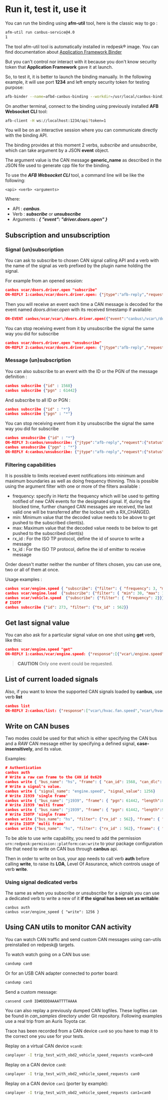 # Run it, test it, use it

You can run the binding using **afm-util** tool, here is the classic way to go :

```bash
afm-util run canbus-service@4.0
1
```

The tool afm-util tool is automatically installed in redpesk® image. You can find documentation about [Application Framework Binder](../../developer-guides/afb-overview.html)

But you can't control nor interact with it because you don't know security
token that **Application Framework** gave it at launch.

So, to test it, it is better to launch the binding manually. In the following
example, it will use port **1234** and left empty security token for testing
purpose:

```bash
afb-binder --name=afbd-canbus-binding --workdir=/usr/local/canbus-binding --binding=lib/afb-canbus-binding.so --port=1234 --token=1 --tracereq=common -vvv
```

On another terminal, connect to the binding using previously installed
**AFB Websocket CLI** tool:

```bash
afb-client -H ws://localhost:1234/api?token=1
```

You will be on an interactive session where you can communicate directly with
the binding API.

The binding provides at this moment 2 verbs, _subscribe_ and _unsubscribe_,
which can take argument by a JSON **event** object.

The argument value is the CAN message **generic\_name** as described in the
JSON file used to generate cpp file for the binding.

To use the _**AFB Websocket CLI**_ tool, a command line will be like the
following:

```
<api> <verb> <arguments>
```

Where:

* API : _**canbus**_.
* Verb : _**subscribe**_ or _**unsubscribe**_
* Arguments : _**{ "event": "driver.doors.open" }**_

## Subscription and unsubscription

### Signal (un)subscription

You can ask to subscribe to chosen CAN signal calling API and a verb with the
name of the signal as verb prefixed by the plugin name holding the signal.

For example from an opened session:

```json
canbus vcar/doors.driver.open "subscribe"
ON-REPLY 1:canbus/vcar/doors.driver.open: {"jtype":"afb-reply","request":{"status":"success","uuid":"a18fd375-b6fa-4c0e-a1d4-9d3955975ae8"}}
```

Then you will receive an event each time a CAN message is decoded for the event
named _doors.driver.open_ with its received timestamp if available:

```json
ON-EVENT canbus/vcar/vcar\/doors.driver.open({"event":"canbus\/vcar\/doors.driver.open","data":{"vcar\/doors.driver.open":true, "timestamp": 1505812906020023},"jtype":"afb-event"})
```

You can stop receiving event from it by unsubscribe the signal the same way you did for subscribe

```json
canbus vcar/doors.driver.open "unsubscribe"
ON-REPLY 2:canbus/vcar/doors.driver.open: {"jtype":"afb-reply","request":{"status":"success"}}
```

### Message (un)subscription

You can also subscribe to an event with the ID or the PGN of the message definition :

```json
canbus subscribe {"id" : 1568}
canbus subscribe {"pgn" : 61442}
```

And subscribe to all ID or PGN :

```json
canbus subscribe {"id" : "*"}
canbus subscribe {"pgn" : "*"}
```

You can stop receiving event from it by unsubscribe the signal the same way you did for subscribe

```json
canbus unsubscribe {"id" : "*"}
ON-REPLY 3:canbus/unsubscribe: {"jtype":"afb-reply","request":{"status":"success"}}
canbus unsubscribe {"pgn" : "*"}
ON-REPLY 4:canbus/unsubscribe: {"jtype":"afb-reply","request":{"status":"success"}}
```

### Filtering capabilities

It is possible to limits received event notifications into minimum and maximum
boundaries as well as doing frequency thinning. This is possible using the
argument filter with one or more of the filters available :

* frequency: specify in Hertz the frequency which will be used to getting
 notified of new CAN events for the designated signal. If, during the blocked
 time, further changed CAN messages are received, the last valid one will be
 transferred after the lockout with a RX_CHANGED.
* min: Minimum value that the decoded value needs to be above to get pushed to
 the subscribed client(s).
* max: Maximum value that the decoded value needs to be below to get pushed to
 the subscribed client(s)
* rx_id : For the ISO TP protocol, define the id of source to write a message
* tx_id : For the ISO TP protocol, define the id of emitter to receive message

Order doesn't matter neither the number of filters chosen, you can use one, two
or all of them at once.

Usage examples :

```json
canbus vcar/engine.speed { "subscribe": {"filter": { "frequency": 3, "min": 1250, "max": 3500}}}
canbus vcar/engine.load  {"subscribe": {"filter": { "min": 30, "max": 100}}}
canbus vcar/vehicle.speed  {"subscribe": {"filter": { "frequency": 2}}}
# ISOTP
canbus subscribe {"id": 273, "filter": {"tx_id" : 562}}
```

## Get last signal value

You can also ask for a particular signal value on one shot using **get** verb, like
this:

```json
canbus vcar/engine.speed "get"
ON-REPLY 1:canbus/vcar/engine.speed: {"response":[{"vcar\/engine.speed":0}],"jtype":"afb-reply","request":{"status":"success"}}
```

> **CAUTION** Only one event could be requested.

## List of current loaded signals

Also, if you want to know the supported CAN signals loaded by **canbus**, use
verb **list**

```json
canbus list
ON-REPLY 2:canbus/list: {"response":["vcar\/hvac.fan.speed","vcar\/hvac.temperature.left","vcar\/hvac.temperature.right","vcar\/hvac.temperature.average","vcar\/engine.speed","vcar\/fuel.level.low","vcar\/fuel.level","vcar\/vehicle.average.speed","vcar\/engine.oil.temp","vcar\/engine.oil.temp.high","vcar\/doors.boot.open","vcar\/doors.front_left.open","vcar\/doors.front_right.open","vcar\/doors.rear_left.open","vcar\/doors.rear_right.open","vcar\/windows.front_left.open","vcar\/windows.front_right.open","vcar\/windows.rear_left.open","vcar\/windows.rear_right.open","vcar\/engine.load","vcar\/engine.coolant.temperature","vcar\/fuel.pressure","vcar\/intake.manifold.pressure","vcar\/engine.speed","vcar\/vehicle.speed","vcar\/intake.air.temperature","vcar\/mass.airflow","vcar\/throttle.position","vcar\/running.time","vcar\/EGR.error","vcar\/fuel.level","vcar\/barometric.pressure","vcar\/ambient.air.temperature","vcar\/commanded.throttle.position","vcar\/ethanol.fuel.percentage","vcar\/accelerator.pedal.position","vcar\/hybrid.battery-pack.remaining.life","vcar\/engine.oil.temperature","vcar\/engine.fuel.rate","vcar\/engine.torque"],"jtype":"afb-reply","request":{"status":"success","uuid":"32df712a-c7fa-4d58-b70b-06a87f03566b"}}
```

## Write on CAN buses

Two modes could be used for that which is either specifying the CAN bus and a
*RAW* CAN message either by specifying a defined signal, **case-insensitively**,
and its value.

Examples:

```json
# Authentication
canbus auth
# Write a raw can frame to the CAN id 0x620
canbus write { "bus_name": "hs", "frame": { "can_id": 1568, "can_dlc": 8, "can_data": [ 255, 255, 255, 255, 255, 255, 255, 255]} }
# Write a signal's value.
canbus write { "signal_name": "engine.speed", "signal_value": 1256}
# Write J1939 'single frame'
canbus write { "bus_name": "j1939", "frame": { "pgn": 61442, "length":8, "data": [ 255, 255, 255, 255, 255, 255, 255, 255]} }
# Write J1939 'multi frame'
canbus write { "bus_name": "j1939", "frame": { "pgn": 61442, "length":9, "data": [ 255, 255, 255, 255, 255, 255, 255, 255, 254]} }
# Write ISOTP 'single frame'
canbus write {"bus_name": "hs", "filter": {"rx_id" : 562}, "frame": { "can_id": 273, "can_dlc": 8, "can_data": [ 255, 255, 255, 255, 255, 255, 255, 255]} }
# Write ISOTP 'multi frame'
canbus write {"bus_name": "hs", "filter": {"rx_id" : 562}, "frame": { "can_id": 273, "can_dlc": 9, "can_data": [ 255, 255, 255, 255, 255, 255, 255, 255, 25]} }
```

To be able to use write capability, you need to add the permission
 ```urn:redpesk:permission::platform:can:write``` to your package configuration
 file that need to write on CAN bus through **canbus** api.

Then in order to write on bus, your app needs to call verb **auth**
before calling **write**, to raise its **LOA**, Level Of Assurance,
which controls usage of verb **write**.

### Using signal dedicated verbs

The same as when you subscribe or unsubscribe for a signals you can use a
dedicated verb to write a new of it **if the signal has been set as writable**:

```
canbus auth
canbus vcar/engine_speed { "write": 1256 }
```

## Using CAN utils to monitor CAN activity

You can watch CAN traffic and send custom CAN messages using can-utils
preinstalled on redpesk@ targets.

To watch watch going on a CAN bus use:

```bash
candump can0
```

Or for an USB CAN adapter connected to porter board:

```bash
candump can1
```

Send a custom message:

```bash
cansend can0 ID#DDDDAAAATTTTAAAA
```

You can also replay a previously dumped CAN logfiles. These logfiles can be
found in _can_samples_ directory under Git repository. Following examples use
a real trip from an Auris Toyota car.

Trace has been recorded from a CAN device `can0` so you have to map it to the
correct one you use for your tests.

Replay on a virtual CAN device `vcan0`:

```bash
canplayer -I trip_test_with_obd2_vehicle_speed_requests vcan0=can0
```

Replay on a CAN device `can0`:

```bash
canplayer -I trip_test_with_obd2_vehicle_speed_requests can0
```

Replay on a CAN device `can1` (porter by example):

```bash
canplayer -I trip_test_with_obd2_vehicle_speed_requests can1=can0
```
